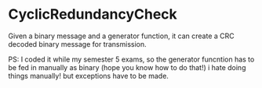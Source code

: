 # CyclicRedundancyCheck
Given a binary message and a generator function, it can create a CRC decoded binary message for transmission.

PS: I coded it while my semester 5 exams, so the generator funcntion has to be fed in manually as binary (hope you know how to do that!)
i hate doing things manually! but exceptions have to be made.
